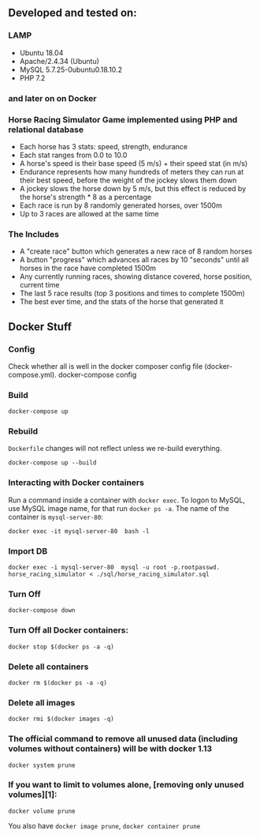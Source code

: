 ## Developed and tested on:
### LAMP
- Ubuntu 18.04
- Apache/2.4.34 (Ubuntu)
- MySQL 5.7.25-0ubuntu0.18.10.2
- PHP 7.2
### and later on on Docker

### Horse Racing Simulator Game implemented using PHP and relational database
- Each horse has 3 stats: speed, strength, endurance
- Each stat ranges from 0.0 to 10.0
- A horse's speed is their base speed (5 m/s) + their speed stat (in m/s)
- Endurance represents how many hundreds of meters they can run at their best
speed, before the weight of the jockey slows them down
- A jockey slows the horse down by 5 m/s, but this effect is reduced by the horse's
strength * 8 as a percentage
- Each race is run by 8 randomly generated horses, over 1500m
- Up to 3 races are allowed at the same time

### The Includes
- A "create race" button which generates a new race of 8 random horses
- A button "progress" which advances all races by 10 "seconds" until all horses in the
race have completed 1500m
- Any currently running races, showing distance covered, horse position, current time
- The last 5 race results (top 3 positions and times to complete 1500m)
- The best ever time, and the stats of the horse that generated it


## Docker Stuff

### Config
Check whether all is well in the docker composer config file (docker-compose.yml).
    docker-compose config

### Build
    docker-compose up
    
### Rebuild
`Dockerfile` changes will not reflect unless we re-build everything.

    docker-compose up --build

### Interacting with Docker containers
Run a command inside a container with `docker exec`. To logon to MySQL, use MySQL image name, for that run `docker ps -a`. The name of the container is `mysql-server-80`:

    docker exec -it mysql-server-80  bash -l

### Import DB
    docker exec -i mysql-server-80  mysql -u root -p.rootpasswd. horse_racing_simulator < ./sql/horse_racing_simulator.sql
    
### Turn Off
    docker-compose down

### Turn Off all Docker containers:
    docker stop $(docker ps -a -q)

### Delete all containers
    docker rm $(docker ps -a -q)
    
### Delete all images
    docker rmi $(docker images -q)
    
### The official command to remove all unused data (including volumes without containers) will be with docker 1.13 

    docker system prune  

### If you want to limit to volumes alone, [removing only unused volumes][1]:

    docker volume prune

You also have `docker image prune`, `docker container prune`
